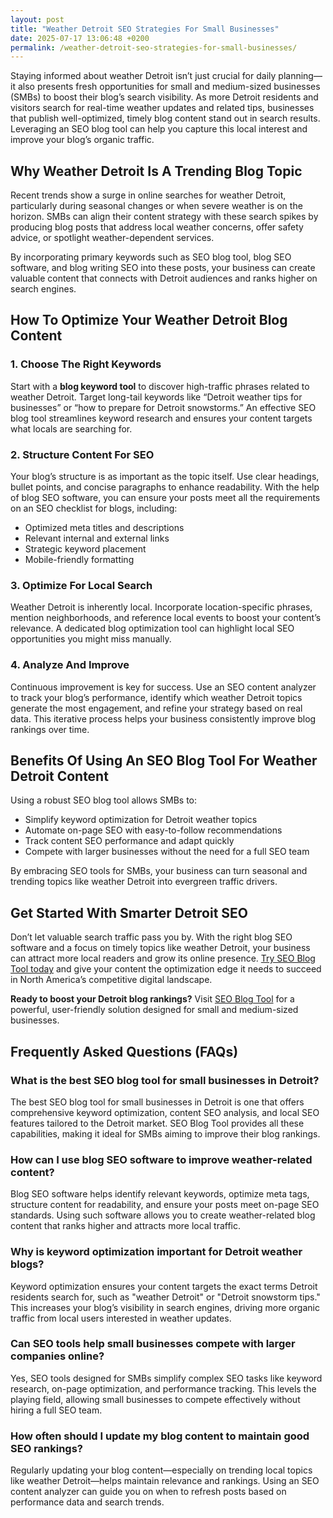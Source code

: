 ```yaml
---
layout: post
title: "Weather Detroit SEO Strategies For Small Businesses"
date: 2025-07-17 13:06:48 +0200
permalink: /weather-detroit-seo-strategies-for-small-businesses/
---
```

Staying informed about weather Detroit isn’t just crucial for daily planning—it also presents fresh opportunities for small and medium-sized businesses (SMBs) to boost their blog’s search visibility. As more Detroit residents and visitors search for real-time weather updates and related tips, businesses that publish well-optimized, timely blog content stand out in search results. Leveraging an SEO blog tool can help you capture this local interest and improve your blog’s organic traffic.

## Why Weather Detroit Is A Trending Blog Topic

Recent trends show a surge in online searches for weather Detroit, particularly during seasonal changes or when severe weather is on the horizon. SMBs can align their content strategy with these search spikes by producing blog posts that address local weather concerns, offer safety advice, or spotlight weather-dependent services.

By incorporating primary keywords such as SEO blog tool, blog SEO software, and blog writing SEO into these posts, your business can create valuable content that connects with Detroit audiences and ranks higher on search engines.

## How To Optimize Your Weather Detroit Blog Content

### 1. Choose The Right Keywords

Start with a **blog keyword tool** to discover high-traffic phrases related to weather Detroit. Target long-tail keywords like “Detroit weather tips for businesses” or “how to prepare for Detroit snowstorms.” An effective SEO blog tool streamlines keyword research and ensures your content targets what locals are searching for.

### 2. Structure Content For SEO

Your blog’s structure is as important as the topic itself. Use clear headings, bullet points, and concise paragraphs to enhance readability. With the help of blog SEO software, you can ensure your posts meet all the requirements on an SEO checklist for blogs, including:

- Optimized meta titles and descriptions  
- Relevant internal and external links  
- Strategic keyword placement  
- Mobile-friendly formatting

### 3. Optimize For Local Search

Weather Detroit is inherently local. Incorporate location-specific phrases, mention neighborhoods, and reference local events to boost your content’s relevance. A dedicated blog optimization tool can highlight local SEO opportunities you might miss manually.

### 4. Analyze And Improve

Continuous improvement is key for success. Use an SEO content analyzer to track your blog’s performance, identify which weather Detroit topics generate the most engagement, and refine your strategy based on real data. This iterative process helps your business consistently improve blog rankings over time.

## Benefits Of Using An SEO Blog Tool For Weather Detroit Content

Using a robust SEO blog tool allows SMBs to:

- Simplify keyword optimization for Detroit weather topics  
- Automate on-page SEO with easy-to-follow recommendations  
- Track content SEO performance and adapt quickly  
- Compete with larger businesses without the need for a full SEO team

By embracing SEO tools for SMBs, your business can turn seasonal and trending topics like weather Detroit into evergreen traffic drivers.

## Get Started With Smarter Detroit SEO

Don’t let valuable search traffic pass you by. With the right blog SEO software and a focus on timely topics like weather Detroit, your business can attract more local readers and grow its online presence. [Try SEO Blog Tool today](https://seoblogtool.com/) and give your content the optimization edge it needs to succeed in North America’s competitive digital landscape.

**Ready to boost your Detroit blog rankings?** Visit [SEO Blog Tool](https://seoblogtool.com/) for a powerful, user-friendly solution designed for small and medium-sized businesses.

## Frequently Asked Questions (FAQs)

### What is the best SEO blog tool for small businesses in Detroit?

The best SEO blog tool for small businesses in Detroit is one that offers comprehensive keyword optimization, content SEO analysis, and local SEO features tailored to the Detroit market. SEO Blog Tool provides all these capabilities, making it ideal for SMBs aiming to improve their blog rankings.

### How can I use blog SEO software to improve weather-related content?

Blog SEO software helps identify relevant keywords, optimize meta tags, structure content for readability, and ensure your posts meet on-page SEO standards. Using such software allows you to create weather-related blog content that ranks higher and attracts more local traffic.

### Why is keyword optimization important for Detroit weather blogs?

Keyword optimization ensures your content targets the exact terms Detroit residents search for, such as "weather Detroit" or "Detroit snowstorm tips." This increases your blog’s visibility in search engines, driving more organic traffic from local users interested in weather updates.

### Can SEO tools help small businesses compete with larger companies online?

Yes, SEO tools designed for SMBs simplify complex SEO tasks like keyword research, on-page optimization, and performance tracking. This levels the playing field, allowing small businesses to compete effectively without hiring a full SEO team.

### How often should I update my blog content to maintain good SEO rankings?

Regularly updating your blog content—especially on trending local topics like weather Detroit—helps maintain relevance and rankings. Using an SEO content analyzer can guide you on when to refresh posts based on performance data and search trends.

<script type="application/ld+json">
{
  "@context": "https://schema.org",
  "@type": "BlogPosting",
  "headline": "Weather Detroit SEO Strategies For Small Businesses",
  "description": "Learn how small and medium-sized businesses in Detroit can leverage SEO blog tools to optimize weather-related content and boost local search visibility.",
  "author": {
    "@type": "Person",
    "name": "SEO Blog Tool"
  },
  "publisher": {
    "@type": "Person",
    "name": "SEO Blog Tool"
  },
  "datePublished": "2024-06-01",
  "mainEntityOfPage": {
    "@type": "WebPage",
    "@id": "https://seoblogtool.com/weather-detroit-seo-strategies"
  },
  "keywords": "SEO blog tool, blog SEO software, keyword optimization, content SEO, on-page SEO tool, blog writing SEO, blog keyword tool, SEO tools for SMBs, SEO checklist for blogs, SEO content analyzer, blog optimization tool, SEO product for businesses, improve blog rankings, weather Detroit, Detroit weather"
}
</script>

<script type="application/ld+json">
{
  "@context": "https://schema.org",
  "@type": "FAQPage",
  "mainEntity": [
    {
      "@type": "Question",
      "name": "What is the best SEO blog tool for small businesses in Detroit?",
      "acceptedAnswer": {
        "@type": "Answer",
        "text": "The best SEO blog tool for small businesses in Detroit is one that offers comprehensive keyword optimization, content SEO analysis, and local SEO features tailored to the Detroit market. SEO Blog Tool provides all these capabilities, making it ideal for SMBs aiming to improve their blog rankings."
      }
    },
    {
      "@type": "Question",
      "name": "How can I use blog SEO software to improve weather-related content?",
      "acceptedAnswer": {
        "@type": "Answer",
        "text": "Blog SEO software helps identify relevant keywords, optimize meta tags, structure content for readability, and ensure your posts meet on-page SEO standards. Using such software allows you to create weather-related blog content that ranks higher and attracts more local traffic."
      }
    },
    {
      "@type": "Question",
      "name": "Why is keyword optimization important for Detroit weather blogs?",
      "acceptedAnswer": {
        "@type": "Answer",
        "text": "Keyword optimization ensures your content targets the exact terms Detroit residents search for, such as 'weather Detroit' or 'Detroit snowstorm tips.' This increases your blog’s visibility in search engines, driving more organic traffic from local users interested in weather updates."
      }
    },
    {
      "@type": "Question",
      "name": "Can SEO tools help small businesses compete with larger companies online?",
      "acceptedAnswer": {
        "@type": "Answer",
        "text": "Yes, SEO tools designed for SMBs simplify complex SEO tasks like keyword research, on-page optimization, and performance tracking. This levels the playing field, allowing small businesses to compete effectively without hiring a full SEO team."
      }
    },
    {
      "@type": "Question",
      "name": "How often should I update my blog content to maintain good SEO rankings?",
      "acceptedAnswer": {
        "@type": "Answer",
        "text": "Regularly updating your blog content—especially on trending local topics like weather Detroit—helps maintain relevance and rankings. Using an SEO content analyzer can guide you on when to refresh posts based on performance data and search trends."
      }
    }
  ]
}
</script>